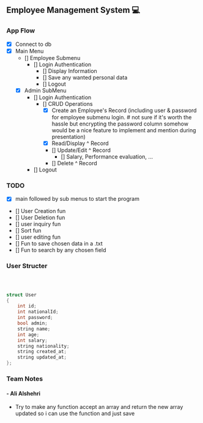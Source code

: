 ## Employee Management System 💻

### App Flow

- [x] Connect to db
- [x] Main Menu
  - [] Employee Submenu
    - [] Login Authentication
      - [] Display Information
      - [] Save any wanted personal data
      - [] Logout
  - [x] Admin SubMenu
    - [] Login Authentication
      - [] CRUD Operations
        - [x] Create an Employee's Record (including user & password for employee submenu login. # not sure if it's worth the hassle but encrypting the password column somehow would be a nice feature to implement and mention during presentation)
        - [x] Read/Display ^ Record
        - [] Update/Edit ^ Record
          - [] Salary, Performance evaluation, ...
        - [] Delete ^ Record
    - [] Logout

### TODO

- [x] main followed by sub menus to start the program
- [] User Creation fun
- [] User Deletion fun
- [] user inquiry fun
- [] Sort fun
- [] user editing fun
- [] Fun to save chosen data in a .txt
- [] Fun to search by any chosen field

### User Structer

```c++



struct User
{
    int id;
    int nationalId;
    int password;
    bool admin;
    string name;
    int age;
    int salary;
    string nationality;
    string created_at;
    string updated_at;
};
```

### Team Notes

#### - Ali Alshehri

- Try to make any function accept an array and return the new array updated so i can use the function and just save
